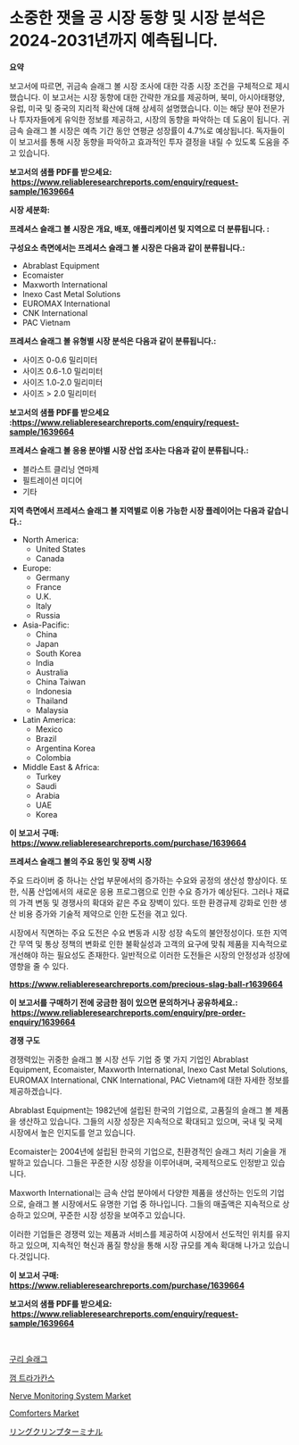 <p><h1>소중한 잿을 공 시장 동향 및 시장 분석은 2024-2031년까지 예측됩니다.</h1></p><p><strong>요약</strong></p>
<p><p>보고서에 따르면, 귀금속 슬래그 볼 시장 조사에 대한 각종 시장 조건을 구체적으로 제시했습니다. 이 보고서는 시장 동향에 대한 간략한 개요를 제공하며, 북미, 아시아태평양, 유럽, 미국 및 중국의 지리적 확산에 대해 상세히 설명했습니다. 이는 해당 분야 전문가나 투자자들에게 유익한 정보를 제공하고, 시장의 동향을 파악하는 데 도움이 됩니다. 귀금속 슬래그 볼 시장은 예측 기간 동안 연평균 성장률이 4.7%로 예상됩니다. 독자들이 이 보고서를 통해 시장 동향을 파악하고 효과적인 투자 결정을 내릴 수 있도록 도움을 주고 있습니다.</p></p>
<p><strong>보고서의 샘플 PDF를 받으세요: &nbsp;<a href="https://www.reliableresearchreports.com/enquiry/request-sample/1639664">https://www.reliableresearchreports.com/enquiry/request-sample/1639664</a></strong></p>
<p><strong>시장 세분화:</strong></p>
<p><strong> 프레셔스 슬래그 볼 시장은 개요, 배포, 애플리케이션 및 지역으로 더 분류됩니다. :</strong></p>
<p><strong>구성요소 측면에서는 프레셔스 슬래그 볼 시장은 다음과 같이 분류됩니다.:</strong></p>
<p><ul><li>Abrablast Equipment</li><li>Ecomaister</li><li>Maxworth International</li><li>Inexo Cast Metal Solutions</li><li>EUROMAX International</li><li>CNK International</li><li>PAC Vietnam</li></ul></p>
<p><strong> 프레셔스 슬래그 볼 유형별 시장 분석은 다음과 같이 분류됩니다.:</strong></p>
<p><ul><li>사이즈 0-0.6 밀리미터</li><li>사이즈 0.6-1.0 밀리미터</li><li>사이즈 1.0-2.0 밀리미터</li><li>사이즈 > 2.0 밀리미터</li></ul></p>
<p><strong>보고서의 샘플 PDF를 받으세요 :<a href="https://www.reliableresearchreports.com/enquiry/request-sample/1639664">https://www.reliableresearchreports.com/enquiry/request-sample/1639664</a></strong></p>
<p><strong> 프레셔스 슬래그 볼 응용 분야별 시장 산업 조사는 다음과 같이 분류됩니다.:</strong></p>
<p><ul><li>블라스트 클리닝 연마제</li><li>필트레이션 미디어</li><li>기타</li></ul></p>
<p><strong>지역 측면에서 프레셔스 슬래그 볼 지역별로 이용 가능한 시장 플레이어는 다음과 같습니다.:</strong></p>
<p><ul>
    <li>
        North America:
        <ul>
            <li>United States</li>
            <li>Canada</li>
        </ul>
    </li>
    <li>
        Europe:
        <ul>
            <li>Germany</li>
            <li>France</li>
            <li>U.K.</li>
            <li>Italy</li>
            <li>Russia</li>
        </ul>
    </li>
    <li>
        Asia-Pacific:
        <ul>
            <li>China</li>
            <li>Japan</li>
            <li>South Korea</li>
            <li>India</li>
            <li>Australia</li>
            <li>China Taiwan</li>
            <li>Indonesia</li>
            <li>Thailand</li>
            <li>Malaysia</li>
        </ul>
    </li>
    <li>
        Latin America:
        <ul>
            <li>Mexico</li>
            <li>Brazil</li>
            <li>Argentina Korea</li>
            <li>Colombia</li>
        </ul>
    </li>
    <li>
        Middle East & Africa:
        <ul>
            <li>Turkey</li>
            <li>Saudi</li>
            <li>Arabia</li>
            <li>UAE</li>
            <li>Korea</li>
        </ul>
    </li>
    </ul></p>
<p><strong>이 보고서 구매: &nbsp;<a href="https://www.reliableresearchreports.com/purchase/1639664">https://www.reliableresearchreports.com/purchase/1639664</a></strong></p>
<p><strong>프레셔스 슬래그 볼의 주요 동인 및 장벽 시장</strong></p>
<p><p>주요 드라이버 중 하나는 산업 부문에서의 증가하는 수요와 공정의 생산성 향상이다. 또한, 식품 산업에서의 새로운 응용 프로그램으로 인한 수요 증가가 예상된다. 그러나 재료의 가격 변동 및 경쟁사의 확대와 같은 주요 장벽이 있다. 또한 환경규제 강화로 인한 생산 비용 증가와 기술적 제약으로 인한 도전을 겪고 있다.</p><p>시장에서 직면하는 주요 도전은 수요 변동과 시장 성장 속도의 불안정성이다. 또한 지역 간 무역 및 통상 정책의 변화로 인한 불확실성과 고객의 요구에 맞춰 제품을 지속적으로 개선해야 하는 필요성도 존재한다. 일반적으로 이러한 도전들은 시장의 안정성과 성장에 영향을 줄 수 있다.</p></p>
<p><strong><a href="https://www.reliableresearchreports.com/precious-slag-ball-r1639664">https://www.reliableresearchreports.com/precious-slag-ball-r1639664</a></strong></p>
<p><strong>이 보고서를 구매하기 전에 궁금한 점이 있으면 문의하거나 공유하세요.: &nbsp;<a href="https://www.reliableresearchreports.com/enquiry/pre-order-enquiry/1639664">https://www.reliableresearchreports.com/enquiry/pre-order-enquiry/1639664</a></strong></p>
<p><strong>경쟁 구도</strong></p>
<p><p>경쟁력있는 귀중한 슬래그 볼 시장 선두 기업 중 몇 가지 기업인 Abrablast Equipment, Ecomaister, Maxworth International, Inexo Cast Metal Solutions, EUROMAX International, CNK International, PAC Vietnam에 대한 자세한 정보를 제공하겠습니다.</p><p>Abrablast Equipment는 1982년에 설립된 한국의 기업으로, 고품질의 슬래그 볼 제품을 생산하고 있습니다. 그들의 시장 성장은 지속적으로 확대되고 있으며, 국내 및 국제 시장에서 높은 인지도를 얻고 있습니다.</p><p>Ecomaister는 2004년에 설립된 한국의 기업으로, 친환경적인 슬래그 처리 기술을 개발하고 있습니다. 그들은 꾸준한 시장 성장을 이루어내며, 국제적으로도 인정받고 있습니다.</p><p>Maxworth International는 금속 산업 분야에서 다양한 제품을 생산하는 인도의 기업으로, 슬래그 볼 시장에서도 유명한 기업 중 하나입니다. 그들의 매출액은 지속적으로 상승하고 있으며, 꾸준한 시장 성장을 보여주고 있습니다.</p><p>이러한 기업들은 경쟁력 있는 제품과 서비스를 제공하여 시장에서 선도적인 위치를 유지하고 있으며, 지속적인 혁신과 품질 향상을 통해 시장 규모를 계속 확대해 나가고 있습니다.것입니다.</p></p>
<p><strong>이 보고서 구매: &nbsp; <a href="https://www.reliableresearchreports.com/purchase/1639664">https://www.reliableresearchreports.com/purchase/1639664</a></strong></p>
<p><strong>보고서의 샘플 PDF를 받으세요: &nbsp;<a href="https://www.reliableresearchreports.com/enquiry/request-sample/1639664">https://www.reliableresearchreports.com/enquiry/request-sample/1639664</a></strong><strong></strong></p>
<p>&nbsp;</p>
<p><p><a href="https://github.com/chupp85/Market-Research-Report-List-1/blob/main/409602263931.md">구리 슬래그</a></p><p><a href="https://github.com/JackieFauhey9089475/Market-Research-Report-List-1/blob/main/129422363930.md">껌 트라가칸스</a></p><p><a href="https://www.linkedin.com/pulse/nerve-monitoring-system-market-report-reveals-latest-trends-epf2e">Nerve Monitoring System Market</a></p><p><a href="https://issuu.com/reportprime-2/docs/comforters-market-size-2030.pptx">Comforters Market</a></p><p><a href="https://github.com/roulaayoub-saad/Market-Research-Report-List-1/blob/main/978238969421.md">リングクリンプターミナル</a></p></p>
